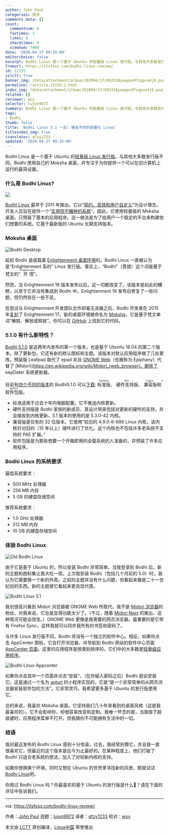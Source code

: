 ```yaml
---
author: John Paul
categories: 技术
comments_data: []
count:
  commentnum: 0
  favtimes: 1
  likes: 0
  sharetimes: 0
  viewnum: 7009
date: '2020-04-27 09:35:00'
editorchoice: false
excerpt: Bodhi Linux 是一个基于 Ubuntu 的轻量级 Linux 发行版。与其他大多数发行版不同，Bodhi 使用自己的 Moksha 桌面，并专注于为你提供一个可以在旧计算机上运行的最简设置。
fromurl: https://itsfoss.com/bodhi-linux-review/
id: 12155
islctt: true
banner_img: /data/attachment/album/202004/27/093318yawppv07zqpva4j6.png
permalink: /article-12155-1.html
index_img: /data/attachment/album/202004/27/093318yawppv07zqpva4j6.png.thumb.jpg
related: []
reviewer: wxy
selector: lujun9972
summary: Bodhi Linux 是一个基于 Ubuntu 的轻量级 Linux 发行版。与其他大多数发行版不同，Bodhi 使用自己的 Moksha 桌面，并专注于为你提供一个可以在旧计算机上运行的最简设置。
tags:
- Bodhi
thumb: false
title: 'Bodhi Linux 5.1 一览: 略有不同的轻量化 Linux'
titleindex_img: true
translator: qfzy1233
updated: '2020-04-27 09:35:00'
---
```


Bodhi Linux 是一个基于 Ubuntu 的[轻量级 Linux 发行版](https://itsfoss.com/lightweight-linux-beginners/)。与其他大多数发行版不同，Bodhi 使用自己的 Moksha 桌面，并专注于为你提供一个可以在旧计算机上运行的最简设置。


### 什么是 Bodhi Linux?


![](/data/attachment/album/202004/27/093318yawppv07zqpva4j6.png)


[Bodhi Linux](https://www.bodhilinux.com/) 最早于 2011 年推出。它以“[简约、高效和用户自定义](https://www.bodhilinux.com/w/wiki/)”为设计理念。开发人员旨在提供一个“[实用但不臃肿的系统](https://www.bodhilinux.com/w/what-is-bodhi-linux/)”。因此，它使用轻量级的 Moksha 桌面，只预装了基本的应用程序。这一做法是为了给用户一个稳定的平台来构建他们想要的系统。它基于最新版的 Ubuntu 长期支持版本。


### Moksha 桌面


![Bodhi Desktop](/data/attachment/album/202004/27/093626xta36orp0hoa90tg.jpg)


起初 Bodhi 是装载着 [Enlightenment 桌面环境](https://www.enlightenment.org/start)的。Bodhi Linux 一直被认为是“Enlightenment 系的” Linux 发行版。事实上，“Bodhi”（菩提）这个词是基于梵文的“<ruby> 开悟 <rt>  enlightenment </rt></ruby>”。


然而，当 Enlightenment 18 版本发布以后，这一切都改变了。该版本是如此的糟糕，以至于它并没有集成到 Bodhi 中。Enlightenment 19 发布后修复了一些问题，但仍然存在一些不足。


在尝试与 Enlightenment 开发团队合作却毫无进展之后，Bodhi 开发者在 2015 年[复刻](https://www.bodhilinux.com/2015/04/28/introducing-the-moksha-desktop/)了 Enlightenment 17。新的桌面环境被命名为 [Moksha](https://www.bodhilinux.com/moksha-desktop/)，它是基于梵文单词“解脱、解放或释放”。你可以在 [GitHub](https://github.com/JeffHoogland/moksha) 上找到它的代码。


### 5.1.0 有什么新特性？






[Bodhi 5.1.0](https://www.bodhilinux.com/2020/03/25/bodhi-linux-5-1-0-released/) 是这两年内发布的第一个版本，也是基于 Ubuntu 18.04 的第二个版本。除了更新包，它还有新的默认图标和主题。该版本对默认应用程序做了几处更改。预装版 Leafpad 取代了 epad 并且 [GNOME Web](https://wiki.gnome.org/Apps/Web/)（也被称为 Epiphany）代替了 [Midori](https://en.wikipedia.org/wiki/Midori_(web_browser)。删除了 eepDater 系统更新器。


目前有[四个不同的版本](https://www.bodhilinux.com/w/selecting-the-correct-iso-image/)的 Bodhi5.1.0 可以[下载](https://www.bodhilinux.com/download/): <ruby> 标准版 <rt>  Standard </rt></ruby>、<ruby> 硬件支持版 <rt>  Hwe </rt></ruby>、<ruby> 兼容版 <rt>  Legacy </rt></ruby> 和<ruby> 软件包版 <rt>  AppPack </rt></ruby>。


* 标准适用于过去十年内电脑配置。它不推送内核更新。
* 硬件支持版是 Bodhi 家族的新成员，其设计用来包括对更新的硬件的支持，并会接收到内核更新。5.1 版本的使用的是 5.3.0-42 内核。
* 兼容版是仅有的 32 位版本。它使用“较旧的 4.9.0-6-686 Linux 内核，该内核针对旧的（15 年以上）硬件进行了优化。这个内核也不包括许多老系统不支持的 PAE 扩展。”
* 软件包版是为那些想要一个开箱即用的全载系统的人准备的，并预装了许多应用程序。


### Bodhi Linux 的系统要求


最低系统要求：


* 500 MHz 处理器
* 256 MB 内存
* 5 GB 的硬盘存储空间


推荐系统要求：


* 1.0 GHz 处理器
* 512 MB 内存
* 10 GB 的硬盘存储空间


### 体验 Bodhi Linux


![Old Bodhi Linux](/data/attachment/album/202004/27/093537emrd012r2rdnl0d7.png)


由于它是基于 Ubuntu 的，所以安装 Bodhi 非常简单。当我登录到 Bodhi 后，新的主题和图标集让我大吃一惊。上次我安装 Bodhi（包括几个月前的 5.0）时，我认为它需要换一个新的外观。之前的主题并没有什么问题，但看起来像是二十一世纪初的东西。新的主题使它看起来更具现代感。


![Bodhi Linux 5.1](/data/attachment/album/202004/27/093543sitismscxs1is5zs.jpg)


我也很高兴看到 Midori 浏览器被 GNOME Web 所取代。我不是 [Midori 浏览器](https://itsfoss.com/midori-browser/)的粉丝。对我来说，它总是显得功能太少了。（不过，随着 [Midori Next](https://www.midori-browser.org/2020/01/15/midori-next-come-on-yarovi-we-can/) 的推出，这种情况可能会改变。）GNOME Web 更像是我需要的网页浏览器。最重要的是它带有 Firefox Sync，这样我就可以同步我所有的书签和密码了。


与许多 Linux 发行版不同，Bodhi 并没有一个独立的软件中心。相反，如果你点击 AppCenter 图标，它会打开浏览器，并导航到 Bodhi 网站的软件中心页面 [AppCenter 页面](https://www.bodhilinux.com/a/)。这里的应用程序是按类别排序的，它们中的大多数是[轻量级应用程序](https://itsfoss.com/lightweight-alternative-applications-ubuntu/)。


![Bodhi Linux Appcenter](/data/attachment/album/202004/27/093544w5kj3pe5yefgk5pz.png)


如果你点击其中一个页面并点击“安装”，（在你输入密码之后）Bodhi 就会安装它。这是通过一个名为 [apturl](https://wiki.ubuntu.com/AptUrl) 的小程序实现的，它是“是一个非常简单的从网页浏览器安装软件包的方法”。它非常灵巧，我希望更多基于 Ubuntu 的发行版使用它。


总的来说，我喜欢 Moksha 桌面。它坚持我们几十年来看到的桌面风格（这是我最喜欢的）。它不会影响你，却很容易改变和定制。我唯一怀念的是，当我按下超级键时，应用程序菜单不打开。但我猜你不可能拥有生活中的一切。


### 结语


我对最近发布的 Bodhi Linux 感到十分惊喜。过去，我经常折腾它。并且我一直很喜欢它，但最近的这个版本是迄今为止最好的。在某种程度上，他们打破了 Bodhi 只适合老系统的想法，加入了对较新内核的支持。


如果你想换换个环境，同时又想在 Ubuntu 的世界里寻找新的风景，那就试试[Bodhi Linux](https://www.bodhilinux.com/)吧。


你用过 Bodhi Linux 吗？你最喜欢的基于 Ubuntu 的发行版是什么？请在下面的评论中告诉我们。




---


via: <https://itsfoss.com/bodhi-linux-review/>


作者：[John Paul](https://itsfoss.com/author/john/) 选题：[lujun9972](https://github.com/lujun9972) 译者：[qfzy1233](https://github.com/qfzy1233) 校对：[wxy](https://github.com/wxy)


本文由 [LCTT](https://github.com/LCTT/TranslateProject) 原创编译，[Linux中国](https://linux.cn/) 荣誉推出